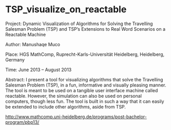 # TSP_visualize_on_reactable
Project: Dynamic Visualization of Algorithms for Solving the Travelling Salesman Problem (TSP) and TSP’s Extensions to Real Word Scenarios on a Reactable Machine

Author: Manushaqe Muco

Place: HGS MathComp, Ruprecht-Karls-Universität Heidelberg, Heidelberg, Germany
        
Time: June 2013 – August 2013

Abstract:
I present a tool for visualizing algorithms that solve the Travelling Salesman Problem (TSP), in a fun, informative and visually pleasing manner. The tool is meant to be used on a tangible user interface machine called reactable. However, the simulation can also be used on personal computers, though less fun. The tool is built in such a way that it can easily be extended to include other algorithms, aside from TSP.

http://www.mathcomp.uni-heidelberg.de/programs/post-bachelor-program/pbp13/
